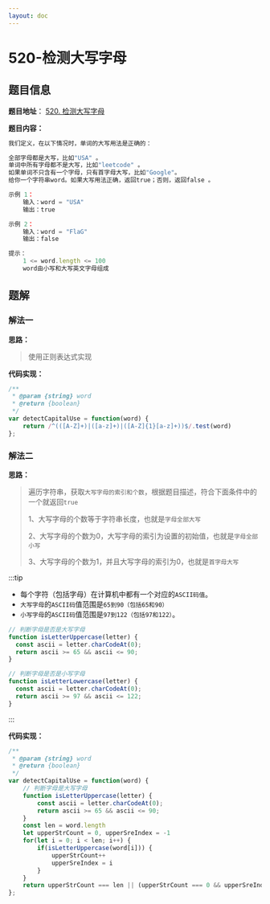 ```yaml
---
layout: doc
---
```


# 520-检测大写字母

## 题目信息

**题目地址**： [520. 检测大写字母](https://leetcode.cn/problems/detect-capital/description/)

**题目内容：**

```javascript
我们定义，在以下情况时，单词的大写用法是正确的：

全部字母都是大写，比如"USA" 。
单词中所有字母都不是大写，比如"leetcode" 。
如果单词不只含有一个字母，只有首字母大写，比如"Google"。
给你一个字符串word。如果大写用法正确，返回true；否则，返回false 。

示例 1：
    输入：word = "USA"
    输出：true

示例 2：
    输入：word = "FlaG"
    输出：false

提示：
    1 <= word.length <= 100
    word由小写和大写英文字母组成
```

## 题解

### 解法一

**思路：**

> 使用正则表达式实现

**代码实现：**

```javascript
/**
 * @param {string} word
 * @return {boolean}
 */
var detectCapitalUse = function(word) {
    return /^(([A-Z]+)|([a-z]+)|([A-Z]{1}[a-z]+))$/.test(word)
};
```


### 解法二

**思路：**

> 遍历字符串，获取`大写字母的索引和个数`，根据题目描述，符合下面条件中的一个就返回`true`
> 
> 1、大写字母的个数等于字符串长度，也就是`字母全部大写`
> 
> 2、大写字母的个数为0，大写字母的索引为设置的初始值，也就是`字母全部小写`
> 
> 3、大写字母的个数为1，并且大写字母的索引为0，也就是`首字母大写`

:::tip
- 每个字符（包括字母）在计算机中都有一个对应的`ASCII码值`。
- `大写字母`的`ASCII码`值范围是`65到90（包括65和90）`
- `小写字母`的`ASCII码`值范围是`97到122（包括97和122）`。

```javascript
// 判断字母是否是大写字母
function isLetterUppercase(letter) {
  const ascii = letter.charCodeAt(0);
  return ascii >= 65 && ascii <= 90;
}

// 判断字母是否是小写字母
function isLetterLowercase(letter) {
  const ascii = letter.charCodeAt(0);
  return ascii >= 97 && ascii <= 122;
}
```
:::

**代码实现：**

```javascript
/**
 * @param {string} word
 * @return {boolean}
 */
var detectCapitalUse = function(word) {
    // 判断字母是大写字母
    function isLetterUppercase(letter) {
        const ascii = letter.charCodeAt(0);
        return ascii >= 65 && ascii <= 90;
    }
    const len = word.length
    let upperStrCount = 0, upperSreIndex = -1
    for(let i = 0; i < len; i++) {
        if(isLetterUppercase(word[i])) {
            upperStrCount++
            upperSreIndex = i
        }
    }
    return upperStrCount === len || (upperStrCount === 0 && upperSreIndex === -1) || (upperStrCount === 1 && upperSreIndex === 0)
};
```
